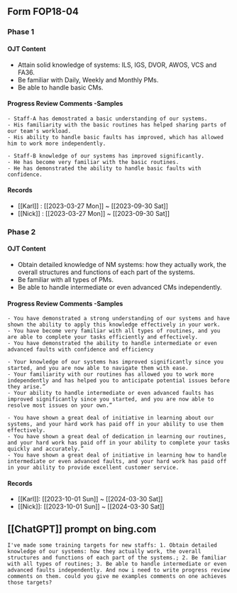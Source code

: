 ##  Form FOP18-04
### Phase 1
####  OJT Content
-   Attain solid knowledge of systems: ILS, IGS, DVOR, AWOS, VCS and FA36.
-   Be familiar with Daily, Weekly and Monthly PMs.
-   Be able to handle basic CMs.
####  Progress Review Comments -Samples
```
- Staff-A has demostrated a basic understanding of our systems.
- His familiarity with the basic routines has helped sharing parts of our team's workload.
- His ability to handle basic faults has improved, which has allowed him to work more independently.
```

```
- Staff-B knowledge of our systems has improved significantly.
- He has become very familiar with the basic routines.
- He has demonstrated the ability to handle basic faults with confidence.
```
#### Records
-   [[Karl]] : [[2023-03-27 Mon]] ~ [[2023-09-30 Sat]]
-   [[Nick]] : [[2023-03-27 Mon]] ~ [[2023-09-30 Sat]]
### Phase 2
#### OJT Content
-	Obtain detailed knowledge of NM systems: how they actually work, the overall structures and functions of each part of the systems.
-	Be familiar with all types of PMs. 
-	Be able to handle intermediate or even advanced CMs independently.
#### Progress Review Comments -Samples
```
- You have demonstrated a strong understanding of our systems and have shown the ability to apply this knowledge effectively in your work.
- You have become very familiar with all types of routines, and you are able to complete your tasks efficiently and effectively.
- You have demonstrated the ability to handle intermediate or even advanced faults with confidence and efficiency
```

```
- Your knowledge of our systems has improved significantly since you started, and you are now able to navigate them with ease.
- Your familiarity with our routines has allowed you to work more independently and has helped you to anticipate potential issues before they arise.”
- Your ability to handle intermediate or even advanced faults has improved significantly since you started, and you are now able to resolve most issues on your own.”
```

```
- You have shown a great deal of initiative in learning about our systems, and your hard work has paid off in your ability to use them effectively.
- You have shown a great deal of dedication in learning our routines, and your hard work has paid off in your ability to complete your tasks quickly and accurately.”
- You have shown a great deal of initiative in learning how to handle intermediate or even advanced faults, and your hard work has paid off in your ability to provide excellent customer service.
```
#### Records
- [[Karl]]: [[2023-10-01 Sun]] ~ [[2024-03-30 Sat]]
- [[Nick]]: [[2023-10-01 Sun]] ~ [[2024-03-30 Sat]]

## [[ChatGPT]] prompt on bing.com
```
I've made some training targets for new staffs: 1. Obtain detailed knowledge of our systems: how they actually work, the overall structures and functions of each part of the systems.; 2. Be familiar with all types of routines; 3. Be able to handle intermediate or even advanced faults independently. And now i need to write progress review comments on them. could you give me examples comments on one achieves those targets?
```
